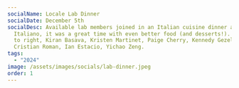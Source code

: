 ```yaml
---
socialName: Locale Lab Dinner
socialDate: December 5th
socialDesc: Available lab members joined in an Italian cuisine dinner at Locale
  Italiano, it was a great time with even better food (and desserts!). From left
  to right, Kiran Basava, Kristen Martinet, Paige Cherry, Kennedy Gezella,
  Cristian Roman, Ian Estacio, Yichao Zeng.
tags:
  - "2024"
image: /assets/images/socials/lab-dinner.jpeg
order: 1
---
```

